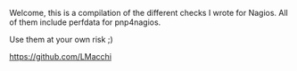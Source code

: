 Welcome, this is a compilation of the different checks I wrote for Nagios. All of them include perfdata for pnp4nagios.

Use them at your own risk ;)

https://github.com/LMacchi

